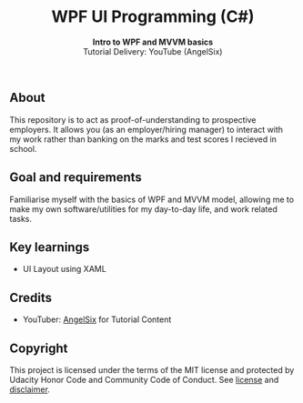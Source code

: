 <!-- <div align="center"><img src="app/src/main/res/mipmap-xhdpi/ic_launcher.png"></div> -->
<h1 align="center">WPF UI Programming (C#)</h1>
<p align="center"><strong>Intro to WPF and MVVM basics</strong>
<br>Tutorial Delivery: YouTube (AngelSix)</p>
<br/>

<!-- <div align="center"><img src="demo.gif"></img></div> -->
<h2>About</h2>
This repository is to act as proof-of-understanding to prospective employers. It allows you (as an employer/hiring manager) to interact with my work rather than banking on the marks and test scores I recieved in school.

<h2>Goal and requirements</h2>
Familiarise myself with the basics of WPF and MVVM model, allowing me to make my own software/utilities for my day-to-day life, and work related tasks.

<h2>Key learnings</h2>

- UI Layout using XAML


<h2>Credits</h2>

- YouTuber: <a href="https://www.youtube.com/channel/UCJ3AxeCHGPZkMi3kRfCuiHw" target="_blank">AngelSix</a> for Tutorial Content

<h2>Copyright</h2>
This project is licensed under the terms of the MIT license and protected by Udacity Honor Code and Community Code of Conduct. See <a href="LICENSE.md">license</a> and <a href="LICENSE.DISCLAIMER.md">disclaimer</a>.